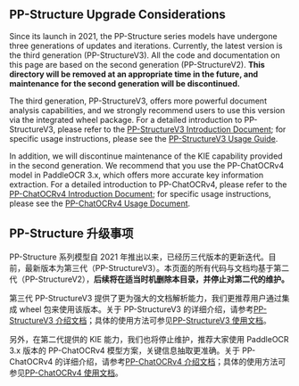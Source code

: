 
## PP-Structure Upgrade Considerations

Since its launch in 2021, the PP-Structure series models have undergone three generations of updates and iterations. Currently, the latest version is the third generation (PP-StructureV3). All the code and documentation on this page are based on the second generation (PP-StructureV2). **This directory will be removed at an appropriate time in the future, and maintenance for the second generation will be discontinued.**

The third generation, PP-StructureV3, offers more powerful document analysis capabilities, and we strongly recommend users to use this version via the integrated wheel package. For a detailed introduction to PP-StructureV3, please refer to the [PP-StructureV3 Introduction Document](https://www.paddleocr.ai/latest/en/version3.x/algorithm/PP-StructureV3/PP-StructureV3.html); for specific usage instructions, please see the [PP-StructureV3 Usage Guide](https://www.paddleocr.ai/latest/en/version3.x/pipeline_usage/PP-StructureV3.html).

In addition, we will discontinue maintenance of the KIE capability provided in the second generation. We recommend that you use the PP-ChatOCRv4 model in PaddleOCR 3.x, which offers more accurate key information extraction. For a detailed introduction to PP-ChatOCRv4, please refer to the [PP-ChatOCRv4 Introduction Document](https://www.paddleocr.ai/latest/en/version3.x/algorithm/PP-ChatOCRv4/PP-ChatOCRv4.html); for specific usage instructions, please see the [PP-ChatOCRv4 Usage Document](https://www.paddleocr.ai/latest/en/version3.x/pipeline_usage/PP-ChatOCRv4.html).

## PP-Structure 升级事项

PP-Structure 系列模型自 2021 年推出以来，已经历三代版本的更新迭代。目前，最新版本为第三代（PP-StructureV3）。本页面的所有代码与文档均基于第二代（PP-StructureV2），**后续将在适当时机删除本目录，并停止对第二代的维护。**

第三代 PP-StructureV3 提供了更为强大的文档解析能力，我们更推荐用户通过集成 wheel 包来使用该版本。关于 PP-StructureV3 的详细介绍，请参考[PP-StructureV3 介绍文档](https://www.paddleocr.ai/latest/version3.x/algorithm/PP-StructureV3/PP-StructureV3.html)；具体的使用方法可参见[PP-StructureV3 使用文档](https://www.paddleocr.ai/latest/version3.x/pipeline_usage/PP-StructureV3.html)。

另外，在第二代提供的 KIE 能力，我们也将停止维护，推荐大家使用 PaddleOCR 3.x 版本的 PP-ChatOCRv4 模型方案，关键信息抽取更准确。关于 PP-ChatOCRv4 的详细介绍，请参考[PP-ChatOCRv4 介绍文档](https://www.paddleocr.ai/latest/version3.x/algorithm/PP-ChatOCRv4/PP-ChatOCRv4.html)；具体的使用方法可参见[PP-ChatOCRv4 使用文档](https://www.paddleocr.ai/latest/version3.x/pipeline_usage/PP-ChatOCRv4.html)。
